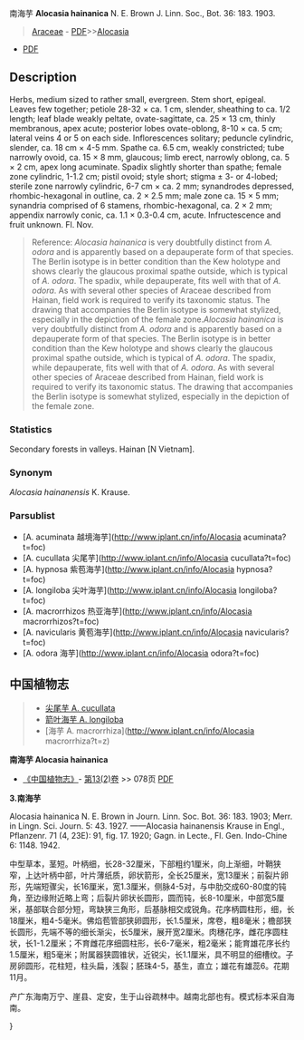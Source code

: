 南海芋 **Alocasia hainanica** N. E. Brown J. Linn. Soc., Bot. 36: 183. 1903.

> [Araceae](http://www.iplant.cn/info/Araceae?t=foc) - [PDF](http://www.iplant.cn/foc/pdf/Araceae.pdf)>>[Alocasia](http://www.iplant.cn/info/Alocasia?t=foc)
 - [PDF](http://www.iplant.cn/foc/pdf/Alocasia.pdf)

## Description

Herbs, medium sized to rather small, evergreen. Stem short, epigeal. Leaves few together; petiole 28-32 × ca. 1 cm, slender, sheathing to ca. 1/2 length; leaf blade weakly peltate, ovate-sagittate, ca. 25 × 13 cm, thinly membranous, apex acute; posterior lobes ovate-oblong, 8-10 × ca. 5 cm; lateral veins 4 or 5 on each side. Inflorescences solitary; peduncle cylindric, slender, ca. 18 cm × 4-5 mm. Spathe ca. 6.5 cm, weakly constricted; tube narrowly ovoid, ca. 15 × 8 mm, glaucous; limb erect, narrowly oblong, ca. 5 × 2 cm, apex long acuminate. Spadix slightly shorter than spathe; female zone cylindric, 1-1.2 cm; pistil ovoid; style short; stigma ± 3- or 4-lobed; sterile zone narrowly cylindric, 6-7 cm × ca. 2 mm; synandrodes depressed, rhombic-hexagonal in outline, ca. 2 × 2.5 mm; male zone ca. 15 × 5 mm; synandria comprised of 6 stamens, rhombic-hexagonal, ca. 2 × 2 mm; appendix narrowly conic, ca. 1.1 × 0.3-0.4 cm, acute. Infructescence and fruit unknown. Fl. Nov.

> Reference: 
>*Alocasia hainanica* is very doubtfully distinct from *A. odora* and is apparently based on a depauperate form of that species. The Berlin isotype is in better condition than the Kew holotype and shows clearly the glaucous proximal spathe outside, which is typical of *A. odora*. The spadix, while depauperate, fits well with that of *A. odora*. As with several other species of Araceae described from Hainan, field work is required to verify its taxonomic status. The drawing that accompanies the Berlin isotype is somewhat stylized, especially in the depiction of the female zone.*Alocasia hainanica* is very doubtfully distinct from *A. odora* and is apparently based on a depauperate form of that species. The Berlin isotype is in better condition than the Kew holotype and shows clearly the glaucous proximal spathe outside, which is typical of *A. odora*. The spadix, while depauperate, fits well with that of *A. odora*. As with several other species of Araceae described from Hainan, field work is required to verify its taxonomic status. The drawing that accompanies the Berlin isotype is somewhat stylized, especially in the depiction of the female zone.

### Statistics
Secondary forests in valleys. Hainan [N Vietnam].

### Synonym
*Alocasia hainanensis* K. Krause.


### Parsublist

* [A.  acuminata  越境海芋](http://www.iplant.cn/info/Alocasia acuminata?t=foc)
* [A.  cucullata  尖尾芋](http://www.iplant.cn/info/Alocasia cucullata?t=foc)
* [A.  hypnosa  紫苞海芋](http://www.iplant.cn/info/Alocasia hypnosa?t=foc)
* [A.  longiloba  尖叶海芋](http://www.iplant.cn/info/Alocasia longiloba?t=foc)
* [A.  macrorrhizos  热亚海芋](http://www.iplant.cn/info/Alocasia macrorrhizos?t=foc)
* [A.  navicularis  黄苞海芋](http://www.iplant.cn/info/Alocasia navicularis?t=foc)
* [A.  odora  海芋](http://www.iplant.cn/info/Alocasia odora?t=foc)

## 中国植物志

> * [尖尾芋  A.  cucullata](Alocasia-cucullata-尖尾芋.md)
> * [箭叶海芋  A.  longiloba](Alocasia-longiloba-尖叶海芋.md)
> * [海芋  A.  macrorrhiza](http://www.iplant.cn/info/Alocasia macrorrhiza?t=z)

**南海芋 Alocasia hainanica**

* [《中国植物志》](http://www.iplant.cn/frps)- [第13(2)卷](http://www.iplant.cn/frps/vol/13(2)) >> 078页 [PDF](http://www.iplant.cn/frps/pdf/13(2)/078.pdf)

**3.南海芋**

Alocasia hainanica N. E. Brown in Journ. Linn. Soc. Bot. 36: 183. 1903; Merr. in Lingn. Sci. Journ. 5: 43. 1927. ——Alocasia hainanensis Krause in Engl., Pflanzenr. 71 (4, 23E): 91, fig. 17. 1920; Gagn. in Lecte., Fl. Gen. Indo-Chine 6: 1148. 1942.

中型草本，茎短。叶柄细，长28-32厘米，下部粗约1厘米，向上渐细，叶鞘狭窄，上达叶柄中部，叶片薄纸质，卵状箭形，全长25厘米，宽13厘米；前裂片卵形，先端短骤尖，长16厘米，宽1.3厘米，侧脉4-5对，与中肋交成60-80度的钝角，至边缘附近略上弯；后裂片卵状长圆形，圆而钝，长8-10厘米，中部宽5厘米，基部联合部分短，弯缺狭三角形，后基脉相交成锐角。花序柄圆柱形，细，长18厘米，粗4-5毫米。佛焰苞管部狭卵圆形，长1.5厘米，席卷，粗8毫米；檐部狭长圆形，先端不等的细长渐尖，长5厘米，展开宽2厘米。肉穗花序，雌花序圆柱状，长1-1.2厘米；不育雌花序细圆柱形，长6-7毫米，粗2毫米；能育雄花序长约1.5厘米，粗5毫米；附属器狭圆锥状，近锐尖，长1.1厘米，具不明显的细槽纹。子房卵圆形，花柱短，柱头扁，浅裂；胚珠4-5，基生，直立；雄花有雄蕊6。花期11月。

产广东海南万宁、崖县、定安，生于山谷疏林中。越南北部也有。模式标本采自海南。


}